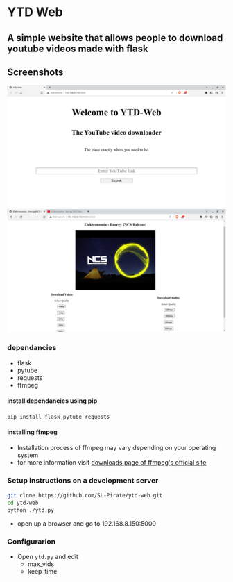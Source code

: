 # YTD Web

## A simple website that allows people to download youtube videos made with flask 

## Screenshots
![homepage](https://raw.githubusercontent.com/SL-Pirate/ytd-web/main/screenshots/ss1.png)
![video description page](https://raw.githubusercontent.com/SL-Pirate/ytd-web/main/screenshots/ss2.png)

### dependancies 
- flask
- pytube
- requests
- ffmpeg

#### install dependancies using pip
`pip install flask pytube requests`

#### installing ffmpeg
 - Installation process of ffmpeg may vary depending on your operating system
 - for more information visit [downloads page of ffmpeg's official site](https://ffmpeg.org/download.html)

### Setup instructions on a development server
```bash
git clone https://github.com/SL-Pirate/ytd-web.git
cd ytd-web
python ./ytd.py
```

- open up a browser and go to 192.168.8.150:5000

### Configurarion
- Open ```ytd.py``` and edit
  - max_vids
  - keep_time